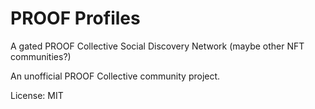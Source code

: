 # PROOF Profiles

A gated PROOF Collective Social Discovery Network (maybe other NFT communities?)

An unofficial PROOF Collective community project.

License: MIT
